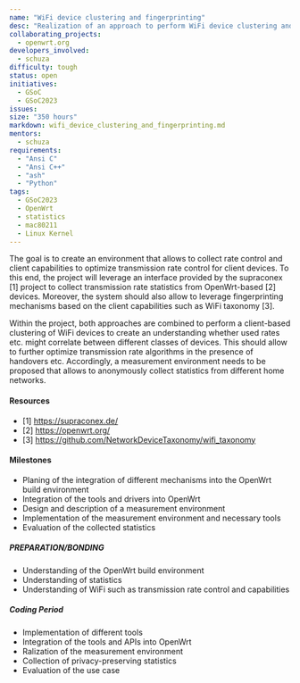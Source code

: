 ```yaml
---
name: "WiFi device clustering and fingerprinting"
desc: "Realization of an approach to perform WiFi device clustering and fingerpriting"
collaborating_projects:
  - openwrt.org
developers_involved:
  - schuza
difficulty: tough
status: open
initiatives:
  - GSoC
  - GSoC2023
issues:
size: "350 hours"
markdown: wifi_device_clustering_and_fingerprinting.md
mentors:
  - schuza
requirements:
  - "Ansi C"
  - "Ansi C++"
  - "ash"
  - "Python"
tags:
  - GSoC2023
  - OpenWrt
  - statistics
  - mac80211
  - Linux Kernel
---
```


The goal is to create an environment that allows to collect rate control and client capabilities to optimize transmission rate control for client devices. To this end, the project will leverage an interface provided by the supraconex [1] project to collect transmission rate statistics from OpenWrt-based [2] devices. Moreover, the system should also allow to leverage fingerprinting mechanisms based on the client capabilities such as WiFi taxonomy [3].

Within the project, both approaches are combined to perform a client-based clustering of WiFi devices to create an understanding whether used rates etc. might correlate between different classes of devices. This should allow to further optimize transmission rate algorithms in the presence of handovers etc. Accordingly, a measurement environment needs to be proposed that allows to anonymously collect statistics from different home networks.

#### Resources

* [1] https://supraconex.de/
* [2] https://openwrt.org/
* [3] https://github.com/NetworkDeviceTaxonomy/wifi_taxonomy

#### Milestones

* Planing of the integration of different mechanisms into the OpenWrt build environment
* Integration of the tools and drivers into OpenWrt
* Design and description of a measurement environment
* Implementation of the measurement environment and necessary tools
* Evaluation of the collected statistics

##### PREPARATION/BONDING

* Understanding of the OpenWrt build environment
* Understanding of statistics
* Understanding of WiFi such as transmission rate control and capabilities

##### Coding Period

* Implementation of different tools
* Integration of the tools and APIs into OpenWrt
* Ralization of the measurement environment
* Collection of privacy-preserving statistics
* Evaluation of the use case

